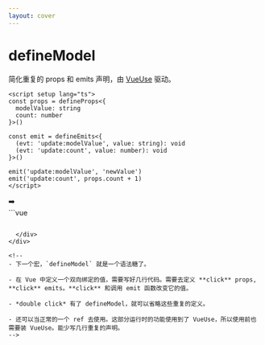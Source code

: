 ```yaml
---
layout: cover
---
```


# <VueMacrosTitle inline font-mono>defineModel</VueMacrosTitle>

<p class="!opacity-80">
简化重复的 props 和 emits 声明，由 <logos-vueuse /> <a href="https://vueuse.org/" target="_blank">VueUse</a> 驱动。
</p>

<div w-full flex="~ row gap-5" items-center>
  <div flex="1">

```vue {all|2-5|7-10|12-13|all}
<script setup lang="ts">
const props = defineProps<{
  modelValue: string
  count: number
}>()

const emit = defineEmits<{
  (evt: 'update:modelValue', value: string): void
  (evt: 'update:count', value: number): void
}>()

emit('update:modelValue', 'newValue')
emit('update:count', props.count + 1)
</script>
```

  </div>

  <div v-click>➡️</div>

  <div v-after flex="1">
```vue
<script setup lang="ts">
const { modelValue, count } = defineModel<{
  modelValue: string
  count: number
}>()

modelValue.value = 'newValue'
count.value++
</script>
```

  </div>
</div>

<!--
- 下一个宏，`defineModel` 就是一个语法糖了。

- 在 Vue 中定义一个双向绑定的值，需要写好几行代码。需要去定义 **click** props, **click** emits。**click** 和调用 emit 函数改变它的值。

- *double click* 有了 defineModel，就可以省略这些重复的定义。

- 还可以当正常的一个 ref 去使用。这部分运行时的功能使用到了 VueUse，所以使用前也需要装 VueUse。能少写几行重复的声明。
-->
